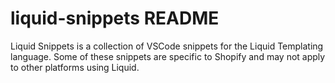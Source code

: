 # liquid-snippets README

Liquid Snippets is a collection of VSCode snippets for the Liquid Templating language. Some of these snippets are specific to Shopify and may not apply to other platforms using Liquid.
